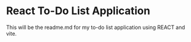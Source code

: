 # React To-Do List Application

This will be the readme.md for my to-do list application using REACT and vite. 